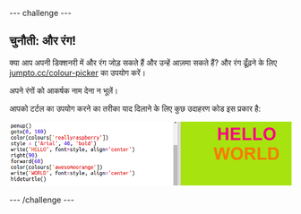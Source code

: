 --- challenge ---
## चुनौती: और रंग!

क्या आप अपनी डिक्शनरी में और रंग जोड़ सकते हैं और उन्हें आज़मा सकते हैं? और रंग ढूँढ़ने के लिए <a href="http://jumpto.cc/colour-picker" target="_blank">jumpto.cc/colour-picker</a> का उपयोग करें। 

अपने रंगों को आकर्षक नाम देना न भूलें। 

आपको टर्टल का उपयोग करने का तरीका याद दिलाने के लिए कुछ उदाहरण कोड इस प्रकार है:

![screenshot](images/colourful-challenge1.png)





--- /challenge ---